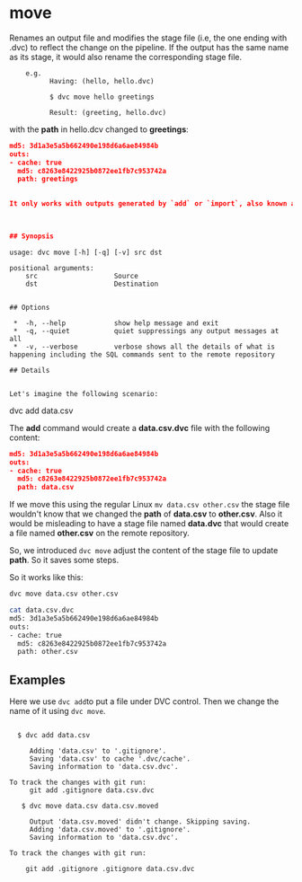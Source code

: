 # move

 Renames an output file and modifies the stage file (i.e, the one ending with .dvc) to reflect the change on the pipeline. If the output has the same name as its stage, it would also rename the corresponding stage file.

        e.g.
              Having: (hello, hello.dvc)

              $ dvc move hello greetings

              Result: (greeting, hello.dvc)

with the **path** in hello.dcv changed to **greetings**:

```json
md5: 3d1a3e5a5b662490e198d6a6ae84984b
outs:
- cache: true
  md5: c8263e8422925b0872ee1fb7c953742a
  path: greetings
  

It only works with outputs generated by `add` or `import`, also known as **data sources**.

 

## Synopsis

``` 
    usage: dvc move [-h] [-q] [-v] src dst

    positional arguments:
        src                   Source
        dst                   Destination
   
```

## Options

 *  -h, --help            show help message and exit
 *  -q, --quiet           quiet suppressings any output messages at all
 *  -v, --verbose         verbose shows all the details of what is happening including the SQL commands sent to the remote repository

## Details


Let's imagine the following scenario:

```


dvc add data.csv

The **add** command would create a **data.csv.dvc** file with the following content:

```json
md5: 3d1a3e5a5b662490e198d6a6ae84984b
outs:
- cache: true
  md5: c8263e8422925b0872ee1fb7c953742a
  path: data.csv
```

If we move this using the regular Linux `mv data.csv other.csv` the stage file wouldn't know that we changed the **path** of **data.csv** to **other.csv**. Also it would be misleading to have a stage file named **data.dvc** that would create a file named **other.csv** on the remote repository.

So, we introduced `dvc move` adjust the content of the stage file to update **path**.  So it saves some steps.

So it works like this:

```bash
dvc move data.csv other.csv

cat data.csv.dvc
md5: 3d1a3e5a5b662490e198d6a6ae84984b
outs:
- cache: true
  md5: c8263e8422925b0872ee1fb7c953742a
  path: other.csv


```


## Examples
Here we use `dvc add`to put a file under DVC control.  Then we change the name of it using `dvc move`.

```dvc

  $ dvc add data.csv
     
     Adding 'data.csv' to '.gitignore'.
     Saving 'data.csv' to cache '.dvc/cache'.
     Saving information to 'data.csv.dvc'.

To track the changes with git run:
     git add .gitignore data.csv.dvc
     
   $ dvc move data.csv data.csv.moved
     
     Output 'data.csv.moved' didn't change. Skipping saving.
     Adding 'data.csv.moved' to '.gitignore'.
     Saving information to 'data.csv.dvc'.

To track the changes with git run:

	git add .gitignore .gitignore data.csv.dvc  
```
